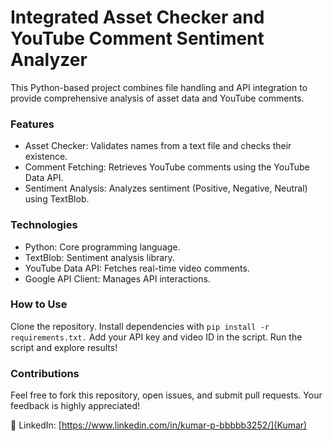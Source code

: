 # Integrated Asset Checker and YouTube Comment Sentiment Analyzer ##
  This Python-based project combines file handling and API integration to provide comprehensive analysis of asset data and YouTube comments.

### Features
 - Asset Checker: Validates names from a text file and checks their existence.
 - Comment Fetching: Retrieves YouTube comments using the YouTube Data API.
 - Sentiment Analysis: Analyzes sentiment (Positive, Negative, Neutral) using TextBlob.
   
### Technologies
 - Python: Core programming language.
 - TextBlob: Sentiment analysis library.
 - YouTube Data API: Fetches real-time video comments.
 - Google API Client: Manages API interactions.
   
### How to Use
  Clone the repository.
  Install dependencies with ``` pip install -r requirements.txt. ```
  Add your API key and video ID in the script.
  Run the script and explore results!
  
### Contributions
Feel free to fork this repository, open issues, and submit pull requests. Your feedback is highly appreciated!

🔗 LinkedIn: [https://www.linkedin.com/in/kumar-p-bbbbb3252/](Kumar)
